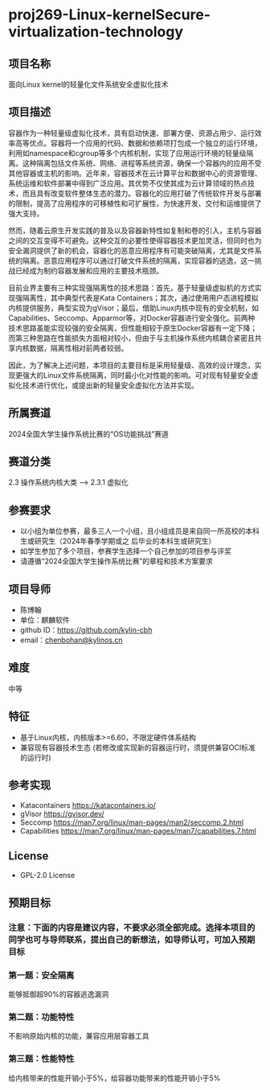 # proj269-Linux-kernelSecure-virtualization-technology
## 项目名称

面向Linux kernel的轻量化文件系统安全虚拟化技术

## 项目描述

容器作为一种轻量级虚拟化技术，具有启动快速、部署方便、资源占用少、运行效率高等优点。容器将一个应用的代码、数据和依赖项打包成一个独立的运行环境，利用如namespace和cgroup等多个内核机制，实现了应用运行环境的轻量级隔离。这种隔离包括文件系统、网络、进程等系统资源，确保一个容器内的应用不受其他容器或主机的影响。近年来，容器技术在云计算平台和数据中心的资源管理、系统运维和软件部署中得到广泛应用。其优势不仅使其成为云计算领域的热点技术，而且具有改变软件整体生态的潜力。容器化的应用打破了传统软件开发与部署的限制，提高了应用程序的可移植性和可扩展性，为快速开发、交付和运维提供了强大支持。

然而，随着云原生开发实践的普及以及容器新特性如复制和卷的引入，主机与容器之间的交互变得不可避免。这种交互的必要性使得容器技术更加灵活，但同时也为安全漏洞提供了新的机会，容器化的恶意应用程序有可能突破隔离，尤其是文件系统的隔离。恶意应用程序可以通过打破文件系统的隔离，实现容器的逃逸，这一挑战已经成为制约容器发展和应用的主要技术瓶颈。

目前业界主要有三种实现强隔离性的技术思路：首先，基于轻量级虚拟机的方式实现强隔离性，其中典型代表是Kata Containers；其次，通过使用用户态进程模拟内核提供服务，典型实现为gVisor；最后，借助Linux内核中现有的安全机制，如Capabilities、Seccomp、Apparmor等，对Docker容器进行安全强化。前两种技术思路虽能实现较强的安全隔离，但性能相较于原生Docker容器有一定下降；而第三种思路在性能损失方面相对较小，但由于与主机操作系统内核耦合紧密且共享内核数据，隔离性相对前两者较弱。

因此，为了解决上述问题，本项目的主要目标是采用轻量级、高效的设计理念，实现更强大的Linux文件系统隔离，同时最小化对性能的影响。可对现有轻量安全虚拟化技术进行优化，或提出新的轻量安全虚拟化方法并实现。

## 所属赛道

2024全国大学生操作系统比赛的“OS功能挑战”赛道

## 赛道分类

2.3 操作系统内核大类 --> 2.3.1 虚拟化

## 参赛要求
- 以小组为单位参赛，最多三人一个小组，且小组成员是来自同一所高校的本科生或研究生（2024年春季学期或之
后毕业的本科生或研究生）
- 如学生参加了多个项目，参赛学生选择一个自己参加的项目参与评奖
- 请遵循“2024全国大学生操作系统比赛”的章程和技术方案要求

## 项目导师

- 陈博翰
- 单位：麒麟软件
- github ID：https://github.com/kylin-cbh
- email：chenbohan@kylinos.cn

## 难度
中等

## 特征

- 基于Linux内核，内核版本>=6.60，不限定硬件体系结构
- 兼容现有容器技术生态 (若修改或实现新的容器运行时，须提供兼容OCI标准的运行时)

## 参考实现
- Katacontainers https://katacontainers.io/
- gVisor https://gvisor.dev/
- Seccomp https://man7.org/linux/man-pages/man2/seccomp.2.html
- Capabilities https://man7.org/linux/man-pages/man7/capabilities.7.html

## License

- GPL-2.0 License

## 预期目标

### 注意：下面的内容是建议内容，不要求必须全部完成。选择本项目的同学也可与导师联系，提出自己的新想法，如导师认可，可加入预期目标

### 第一题：安全隔离
能够抵御超90%的容器逃逸漏洞

### 第二题：功能特性
不影响原始内核的功能，兼容应用层容器工具

### 第三题：性能特性
给内核带来的性能开销小于5%，给容器功能带来的性能开销小于5%
